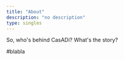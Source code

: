 ```yaml
---
title: "About"
description: "no description"
type: singles
---
```


So, who's behind CasADi? What's the story?

#blabla
